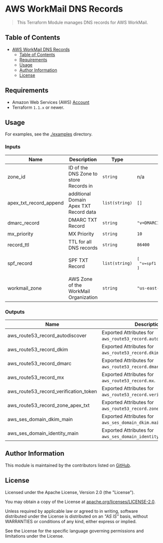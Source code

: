 # AWS WorkMail DNS Records

> This Terraform Module manages DNS records for AWS WorkMail.

## Table of Contents

- [AWS WorkMail DNS Records](#aws-workmail-dns-records)
  - [Table of Contents](#table-of-contents)
  - [Requirements](#requirements)
  - [Usage](#usage)
  - [Author Information](#author-information)
  - [License](#license)

## Requirements

* Amazon Web Services (AWS) [Account](https://aws.amazon.com/account/)
* Terraform `1.1.x` or newer.

## Usage

For examples, see the [./examples](https://github.com/ksatirli/terraform-aws-route53-workmail-records/tree/main/examples) directory.

<!-- BEGIN_TF_DOCS -->
### Inputs

| Name | Description | Type | Default | Required |
|------|-------------|------|---------|:--------:|
| zone_id | ID of the DNS Zone to store Records in | `string` | n/a | yes |
| apex_txt_record_append | additional Domain Apex TXT Record data | `list(string)` | `[]` | no |
| dmarc_record | DMARC TXT Record | `string` | `"v=DMARC1;p=quarantine;pct=100;fo=1;"` | no |
| mx_priority | MX Priority | `string` | `10` | no |
| record_ttl | TTL for all DNS records | `string` | `86400` | no |
| spf_record | SPF TXT Record | `list(string)` | <pre>[<br>  "v=spf1 include:amazonses.com ~all;"<br>]</pre> | no |
| workmail_zone | AWS Zone of the WorkMail Organization | `string` | `"us-east-1"` | no |

### Outputs

| Name | Description |
|------|-------------|
| aws_route53_record_autodiscover | Exported Attributes for `aws_route53_record.autodiscover`. |
| aws_route53_record_dkim | Exported Attributes for `aws_route53_record.dkim`. |
| aws_route53_record_dmarc | Exported Attributes for `aws_route53_record.dmarc`. |
| aws_route53_record_mx | Exported Attributes for `aws_route53_record.mx`. |
| aws_route53_record_verification_token | Exported Attributes for `aws_route53_record.verification_token`. |
| aws_route53_record_zone_apex_txt | Exported Attributes for `aws_route53_record.zone_apex_txt`. |
| aws_ses_domain_dkim_main | Exported Attributes for `aws_ses_domain_dkim.main`. |
| aws_ses_domain_identity_main | Exported Attributes for `aws_ses_domain_identity.main`. |
<!-- END_TF_DOCS -->

## Author Information

This module is maintained by the contributors listed on [GitHub](https://github.com/ksatirli/terraform-aws-route53-workmail-records/graphs/contributors).

## License

Licensed under the Apache License, Version 2.0 (the "License").

You may obtain a copy of the License at [apache.org/licenses/LICENSE-2.0](http://www.apache.org/licenses/LICENSE-2.0).

Unless required by applicable law or agreed to in writing, software distributed under the License is distributed on an _"AS IS"_ basis, without WARRANTIES or conditions of any kind, either express or implied.

See the License for the specific language governing permissions and limitations under the License.
